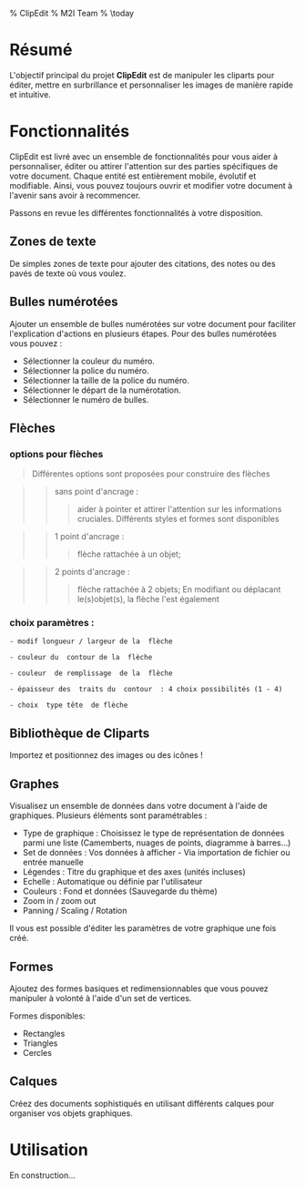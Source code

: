% ClipEdit
% M2I Team
% \today

# Résumé

L'objectif principal du projet **ClipEdit** est de manipuler les cliparts pour éditer, mettre en surbrillance et personnaliser les images de manière rapide et intuitive.

# Fonctionnalités

ClipEdit est livré avec un ensemble de fonctionnalités pour vous aider à personnaliser, éditer ou attirer l'attention sur des parties spécifiques de votre document. Chaque entité est entièrement mobile, évolutif et modifiable. Ainsi, vous pouvez toujours ouvrir et modifier votre document à l'avenir sans avoir à recommencer.

Passons en revue les différentes fonctionnalités à votre disposition.

## Zones de texte

De simples zones de texte  pour ajouter des citations, des notes ou des pavés de texte où vous voulez.

## Bulles numérotées

Ajouter un ensemble de bulles numérotées sur votre document pour faciliter l'explication d'actions en plusieurs étapes.
Pour des bulles numérotées vous pouvez :

- Sélectionner la couleur du numéro.
- Sélectionner la police du numéro.
- Sélectionner la taille de la police du numéro. 
- Sélectionner le départ de la numérotation.
- Sélectionner le numéro de bulles.

## Flèches

###  options pour flèches 

> Différentes options sont  proposées pour  construire  des flèches

>> sans point d'ancrage : 
>>>aider à pointer et attirer l'attention sur les informations cruciales. Différents styles et formes sont disponibles

>> 1 point d'ancrage  : 
>>>flèche  rattachée à un objet;


>> 2 points d'ancrage : 
>>>flèche  rattachée à 2 objets;
En modifiant ou déplacant  le(s)objet(s), la flèche  l'est  également
 


### choix  paramètres :

	- modif longueur / largeur de la  flèche   
      
	- couleur du  contour de la  flèche  
      
	- couleur  de remplissage  de la  flèche
         
	- épaisseur des  traits du  contour  : 4 choix possibilités (1 - 4)
       
	- choix  type tête  de flèche 
           

## Bibliothèque de Cliparts

Importez et positionnez des images ou des icônes !

## Graphes

Visualisez un ensemble de données dans votre document à l'aide de graphiques. Plusieurs éléments sont paramétrables :

- Type de graphique : Choisissez le type de représentation de données parmi une liste (Camemberts, nuages de points, diagramme à barres...)
- Set de données : Vos données à afficher - Via importation de fichier ou entrée manuelle
- Légendes : Titre du graphique et des axes (unités incluses)
- Echelle : Automatique ou définie par l'utilisateur
- Couleurs : Fond et données (Sauvegarde du thème)
- Zoom in / zoom out
- Panning / Scaling / Rotation

Il vous est possible d'éditer les paramètres de votre graphique une fois créé.

## Formes

Ajoutez des formes basiques et redimensionnables que vous pouvez manipuler à volonté à l'aide d'un set de vertices.

Formes disponibles:

* Rectangles
* Triangles
* Cercles

## Calques

Créez des documents sophistiqués en utilisant différents calques pour organiser vos objets graphiques.

# Utilisation

En construction...

